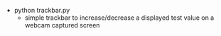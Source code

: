 - python trackbar.py
	- simple trackbar to increase/decrease a displayed test value on a webcam captured screen 
